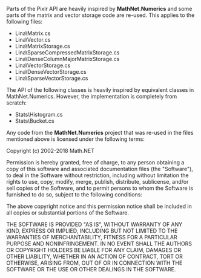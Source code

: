 Parts of the Pixlr API are heavily inspired by **MathNet.Numerics** and
some parts of the matrix and vector storage code are re-used. This applies to the following files:

* Lina\Matrix.cs
* Lina\Vector.cs
* Lina\MatrixStorage.cs
* Lina\SparseCompressedMatrixStorage.cs
* Lina\DenseColumnMajorMatrixStorage.cs
* Lina\VectorStorage.cs
* Lina\DenseVectorStorage.cs
* Lina\SparseVectorStorage.cs

The API of the following classes is heavily inspired by equivalent classes in MathNet.Numerics. However, the implementation is completely from scratch:

* Stats\Histogram.cs
* Stats\Bucket.cs

Any code from the **MathNet.Numerics** project that was re-used in the files mentioned above is licensed under the following terms:

Copyright (c) 2002-2018 Math.NET

Permission is hereby granted, free of charge, to any person obtaining a copy of this software and associated documentation files (the "Software"), to deal in the Software without restriction, including without limitation the rights to use, copy, modify, merge, publish, distribute, sublicense, and/or sell copies of the Software, and to permit persons to whom the Software is furnished to do so, subject to the following conditions:

The above copyright notice and this permission notice shall be included in all copies or substantial portions of the Software.

THE SOFTWARE IS PROVIDED "AS IS", WITHOUT WARRANTY OF ANY KIND, EXPRESS OR IMPLIED, INCLUDING BUT NOT LIMITED TO THE WARRANTIES OF MERCHANTABILITY, FITNESS FOR A PARTICULAR PURPOSE AND NONINFRINGEMENT. IN NO EVENT SHALL THE AUTHORS OR COPYRIGHT HOLDERS BE LIABLE FOR ANY CLAIM, DAMAGES OR OTHER LIABILITY, WHETHER IN AN ACTION OF CONTRACT, TORT OR OTHERWISE, ARISING FROM, OUT OF OR IN CONNECTION WITH THE SOFTWARE OR THE USE OR OTHER DEALINGS IN THE SOFTWARE.